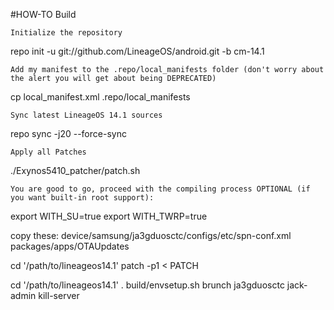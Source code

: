 #HOW-TO Build

    Initialize the repository

repo init -u git://github.com/LineageOS/android.git -b cm-14.1

    Add my manifest to the .repo/local_manifests folder (don't worry about the alert you will get about being DEPRECATED)  

cp local_manifest.xml .repo/local_manifests

    Sync latest LineageOS 14.1 sources  

repo sync -j20 --force-sync

    Apply all Patches

./Exynos5410_patcher/patch.sh

    You are good to go, proceed with the compiling process OPTIONAL (if you want built-in root support):

export WITH_SU=true
export WITH_TWRP=true

copy these:
device/samsung/ja3gduosctc/configs/etc/spn-conf.xml
packages/apps/OTAUpdates

cd '/path/to/lineageos14.1'
patch -p1 < PATCH

cd '/path/to/lineageos14.1'
. build/envsetup.sh
brunch ja3gduosctc
jack-admin kill-server
